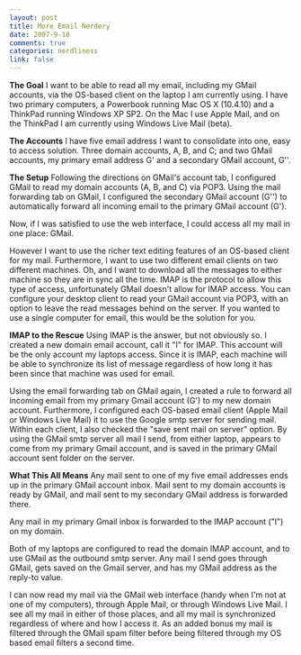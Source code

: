 ```yaml
--- 
layout: post
title: More Email Nerdery
date: 2007-9-10
comments: true
categories: nerdliness
link: false
---
```

<strong>The Goal</strong>
I want to be able to read all my email, including my GMail accounts, via the OS-based client on the laptop I am currently using.  I have two primary computers, a Powerbook running Mac OS X (10.4.10) and a ThinkPad running Windows XP SP2.  On the Mac I use Apple Mail, and on the ThinkPad I am currently using Windows Live Mail (beta).

<strong>The Accounts</strong>
I have five email address I want to consolidate into one, easy to access solution.  Three domain accounts, A, B, and C; and two GMail accounts, my primary email address G' and a secondary GMail account, G''.

<strong>The Setup</strong>
Following the directions on GMail's account tab, I configured GMail to read my domain accounts (A, B, and C) via POP3.  Using the mail forwarding tab on GMail, I configured the secondary GMail account (G'') to automatically forward all incoming email to the primary GMail account (G').

Now, if I was satisfied to use the web interface, I could access all my mail in one place: GMail.

However I want to use the richer text editing features of an OS-based client for my mail.  Furthermore, I want to use two different email clients on two different machines.  Oh, and I want to download all the messages to either machine so they are in sync all the time.  IMAP is the protocol to allow this type of access, unfortunately GMail doesn't allow for IMAP access.  You can configure your desktop client to read your GMail account via POP3, with an option to leave the read messages behind on the server.  If you wanted to use a single computer for email, this would be the solution for you.

<strong>IMAP to the Rescue</strong>
Using IMAP is the answer, but not obviously so.  I created a new domain email account, call it "I" for IMAP.  This account will be the only account my laptops access.  Since it is IMAP, each machine will be able to synchronize its list of message regardless of how long it has been since that machine was used for email.

Using the email forwarding tab on GMail again, I created a rule to forward all incoming email from my primary Gmail account (G') to my new domain account. Furthermore, I configured each OS-based email client (Apple Mail or Windows Live Mail) it to use the Google smtp server for sending mail. Within each client, I also checked the "save sent mail on server" option. By using the GMail smtp server all mail I send, from either laptop, appears to come from my primary Gmail account, and is saved in the primary GMail account sent folder on the server.

<strong>What This All Means</strong>
Any mail sent to one of my five email addresses ends up in the primary GMail account inbox.  Mail sent to my domain accounts is ready by GMail, and mail sent to my secondary GMail address is forwarded there.

Any mail in my primary Gmail inbox is forwarded to the IMAP account ("I") on my domain.

Both of my laptops are configured to read the domain IMAP account, and to use GMail as the outbound smtp server.  Any mail I send goes through GMail, gets saved on the Gmail server, and has my GMail address as the reply-to value.

I can now read my mail via the GMail web interface (handy when I'm not at one of my computers), through Apple Mail, or through Windows Live Mail.  I see all my mail in either of those places, and all my mail is synchronized regardless of where and how I access it.  As an added bonus my mail is filtered through the GMail spam filter before being filtered through my OS based email filters a second time.
